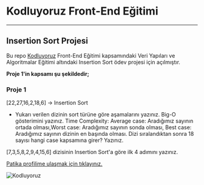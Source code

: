 
# Kodluyoruz Front-End Eğitimi
---
## Insertion Sort Projesi

Bu repo [Kodluyoruz](kodluyoruz.org) Front-End Eğitimi kapsamındaki Veri Yapıları ve Algoritmalar Eğitimi altındaki Insertion Sort ödev projesi için açılmıştır. 

**Proje 1'in kapsamı şu şekildedir;**

### Proje 1
[22,27,16,2,18,6] -> Insertion Sort

* Yukarı verilen dizinin sort türüne göre aşamalarını yazınız.
Big-O gösterimini yazınız.
Time Complexity: Average case: Aradığımız sayının ortada olması,Worst case: Aradığımız sayının sonda olması, Best case: Aradığımız sayının dizinin en başında olması.
Dizi sıralandıktan sonra 18 sayısı hangi case kapsamına girer? Yazınız.


[7,3,5,8,2,9,4,15,6] dizisinin Insertion Sort'a göre ilk 4 adımını yazınız.

[Patika profilime ulaşmak için tıklayınız.](https://app.patika.dev/edamiaj)

![Kodluyoruz](https://miro.medium.com/max/3150/2*TZeK0kyHTRHVv3gUi8BtQg.png)
